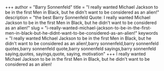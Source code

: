 +++
author = "Barry Sonnenfeld"
title = "I really wanted Michael Jackson to be in the first Men in Black, but he didn't want to be considered as an alien!"
description = "the best Barry Sonnenfeld Quote: I really wanted Michael Jackson to be in the first Men in Black, but he didn't want to be considered as an alien!"
slug = "i-really-wanted-michael-jackson-to-be-in-the-first-men-in-black-but-he-didnt-want-to-be-considered-as-an-alien!"
keywords = "I really wanted Michael Jackson to be in the first Men in Black, but he didn't want to be considered as an alien!,barry sonnenfeld,barry sonnenfeld quotes,barry sonnenfeld quote,barry sonnenfeld sayings,barry sonnenfeld saying,quotes, sayings,quote, saying, motivation"
+++
I really wanted Michael Jackson to be in the first Men in Black, but he didn't want to be considered as an alien!
